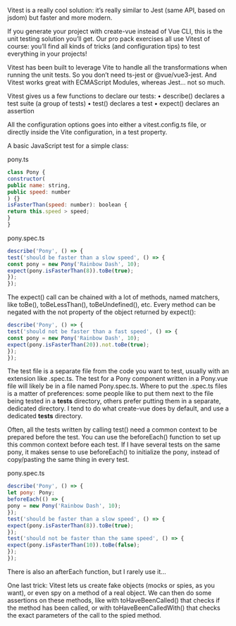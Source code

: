 Vitest is a really cool solution: it’s really similar to Jest (same API, based on jsdom) but faster and more modern.

If you generate your project with create-vue instead of Vue CLI, this is the unit testing solution
you’ll get. Our pro pack exercises all use Vitest of course: you’ll find all kinds of tricks (and
configuration tips) to test everything in your projects!

Vitest has been built to leverage Vite to handle all the transformations when running the unit tests. So you don’t need ts-jest or @vue/vue3-jest. And Vitest works great with ECMAScript Modules, whereas Jest… not so much.

Vitest gives us a few functions to declare our tests:
• describe() declares a test suite (a group of tests)
• test() declares a test
• expect() declares an assertion

All the configuration options goes into either a vitest.config.ts file, or directly inside the Vite
configuration, in a test property.

A basic JavaScript test for a simple class:

pony.ts

```js
class Pony {
constructor(
public name: string,
public speed: number
) {}
isFasterThan(speed: number): boolean {
return this.speed > speed;
}
}
```

pony.spec.ts
```js
describe('Pony', () => {
test('should be faster than a slow speed', () => {
const pony = new Pony('Rainbow Dash', 10);
expect(pony.isFasterThan(8)).toBe(true);
});
});
```

The expect() call can be chained with a lot of methods, named matchers, like toBe(), toBeLessThan(), toBeUndefined(), etc. Every method can be negated with the not property of the object returned by expect():

```js
describe('Pony', () => {
test('should not be faster than a fast speed', () => {
const pony = new Pony('Rainbow Dash', 10);
expect(pony.isFasterThan(20)).not.toBe(true);
});
});
```

The test file is a separate file from the code you want to test, usually with an extension like .spec.ts. The test for a Pony component written in a Pony.vue file will likely be in a file named Pony.spec.ts. Where to put the .spec.ts files is a matter of preferences: some people like to put them next to the file being tested in a __tests__ directory, others prefer putting them in a separate, dedicated directory. I tend to do what create-vue does by default, and use a dedicated __tests__ directory.

Often, all the tests written by calling test() need a common context to be prepared before the test. You can use the beforeEach() function to set up this common context before each test. If I have several tests on the same pony, it makes sense to use beforeEach() to initialize the pony, instead of copy/pasting the same thing in every test.

pony.spec.ts

```js
describe('Pony', () => {
let pony: Pony;
beforeEach(() => {
pony = new Pony('Rainbow Dash', 10);
});
test('should be faster than a slow speed', () => {
expect(pony.isFasterThan(8)).toBe(true);
});
test('should not be faster than the same speed', () => {
expect(pony.isFasterThan(10)).toBe(false);
});
});
```

There is also an afterEach function, but I rarely use it…

One last trick: Vitest lets us create fake objects (mocks or spies, as you want), or even spy on a
method of a real object. We can then do some assertions on these methods, like with
toHaveBeenCalled() that checks if the method has been called, or with toHaveBeenCalledWith() that checks the exact parameters of the call to the spied method.

